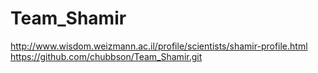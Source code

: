 Team_Shamir
===========
http://www.wisdom.weizmann.ac.il/profile/scientists/shamir-profile.html
https://github.com/chubbson/Team_Shamir.git